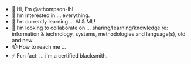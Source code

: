 - 👋 Hi, I’m @athompson-lhl
- 👀 I’m interested in ... everything.
- 🌱 I’m currently learning ... AI & ML!
- 💞️ I’m looking to collaborate on ... sharing/learning/knowledge re: information & technology, systems, methodologies and language(s), old and new.
- 📫 How to reach me ... 
- ⚡ Fun fact: ... i'm a certified blacksmith.

<!---
athompson-lhl/athompson-lhl is a ✨ special ✨ repository because its `README.md` (this file) appears on your GitHub profile.
You can click the Preview link to take a look at your changes.
--->
